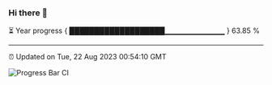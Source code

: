 ### Hi there 👋

⏳ Year progress { ███████████████████▁▁▁▁▁▁▁▁▁▁▁ } 63.85 %

---

⏰ Updated on Tue, 22 Aug 2023 00:54:10 GMT

![Progress Bar CI](https://github.com/JuvenileQ/Progress-Bar-CI/workflows/main/badge.svg)
